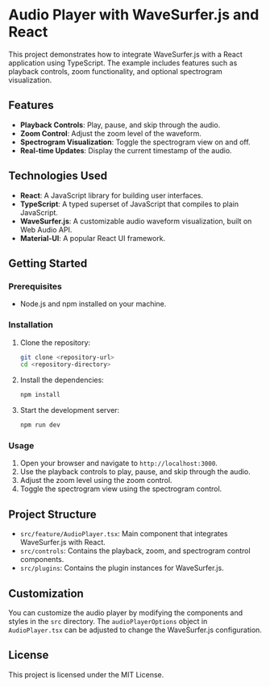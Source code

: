 # Audio Player with WaveSurfer.js and React

This project demonstrates how to integrate WaveSurfer.js with a React application using TypeScript. The example includes features such as playback controls, zoom functionality, and optional spectrogram visualization.

## Features

- **Playback Controls**: Play, pause, and skip through the audio.
- **Zoom Control**: Adjust the zoom level of the waveform.
- **Spectrogram Visualization**: Toggle the spectrogram view on and off.
- **Real-time Updates**: Display the current timestamp of the audio.

## Technologies Used

- **React**: A JavaScript library for building user interfaces.
- **TypeScript**: A typed superset of JavaScript that compiles to plain JavaScript.
- **WaveSurfer.js**: A customizable audio waveform visualization, built on Web Audio API.
- **Material-UI**: A popular React UI framework.

## Getting Started

### Prerequisites

- Node.js and npm installed on your machine.

### Installation

1. Clone the repository:
    ```sh
    git clone <repository-url>
    cd <repository-directory>
    ```

2. Install the dependencies:
    ```sh
    npm install
    ```

3. Start the development server:
    ```sh
    npm run dev
    ```

### Usage

1. Open your browser and navigate to `http://localhost:3000`.
2. Use the playback controls to play, pause, and skip through the audio.
3. Adjust the zoom level using the zoom control.
4. Toggle the spectrogram view using the spectrogram control.

## Project Structure

- `src/feature/AudioPlayer.tsx`: Main component that integrates WaveSurfer.js with React.
- `src/controls`: Contains the playback, zoom, and spectrogram control components.
- `src/plugins`: Contains the plugin instances for WaveSurfer.js.

## Customization

You can customize the audio player by modifying the components and styles in the `src` directory. The `audioPlayerOptions` object in `AudioPlayer.tsx` can be adjusted to change the WaveSurfer.js configuration.

## License

This project is licensed under the MIT License.